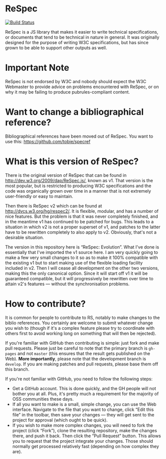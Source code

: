 ReSpec
======
[![Build Status](https://travis-ci.org/[darobin]/[respec].png)](https://travis-ci.org/[darobin]/[respec])

ReSpec is a JS library that makes it easier to write technical specifications, or documents
that tend to be technical in nature in general. It was originally designed for the purpose
of writing W3C specifications, but has since grown to be able to support other outputs as 
well.

Important Note
==============

ReSpec is not endorsed by W3C and nobody should expect the W3C Webmaster to provide advice on 
problems encountered with ReSpec, or on why it may be failing to produce pubrules-compliant
content.

Want to change a bibliographical reference?
===========================================

Bibliographical references have been moved out of ReSpec. You want to use this: https://github.com/tobie/specref

What is this version of ReSpec?
===============================

There is the original version of ReSpec that can be found in http://dev.w3.org/2009/dap/ReSpec.js/,
known as v1. That version is the most popular, but is restricted to producing W3C specifications
and the code was organically grown over time in a manner that is not extremely user-friendly or
easy to maintain.

Then there is ReSpec v2 which can be found at http://dvcs.w3.org/hg/respec2/. It is flexible, modular,
and has a number of nice features. But the problem is that it was never completely finished, and
in the meantime v1 has continued to be patched for bugs. This leads to a situation in which v2 is
not a proper superset of v1, and patches to the latter have to be rewritten completely to also apply
to v2. Obviously, that's not a desirable situation.

The version in this repository here is “ReSpec: Evolution”. What I've done is essentially that I've
imported the v1 source here. I am very quickly going to make a few very small changes to it so
as to make it 100% compatible with the existing v1 but to start making use of the flexible loading facility
included in v2. Then I will cease all development on the other two versions, making this the only
canonical option. Since it will start off v1 it will be guaranteed compatible, but it will progressively
be rewritten over time to attain v2's features — without the synchronisation problems.

How to contribute?
==================

It is common for people to contribute to RS, notably to make changes to the biblio references. You
certainly are welcome to submit whatever change you wish to (though if it's a complex feature please
try to coordinate with others first to avoid working long on something that will then be rejected).

If you're familiar with GitHub then contributing is simple: just fork and make pull requests. Please
just be careful to note that the primary branch is `gh-pages` and not `master` (this ensures that the
result gets published on the Web). **More importantly**, please note that the development branch is
`develop`. If you are making patches and pull requests, please base them off this branch.

If you're not familiar with GitHub, you need to follow the following steps:

* Get a GitHub account. This is done quickly, and the GH people will not bother you at all. Plus, it's
pretty much a requirement for the majority of OSS communities these days.
* If all you want to make is a small, simple change, you can use the Web interface. Navigate to the file
that you want to change, click “Edit this file” in the toolbar, then save your changes — they will get
sent to the project for approval (which ought to be quick).
* If you wish to make more complex changes, you will need to fork the project (click “Fork”), clone the
resulting repository, make the changes there, and push it back. Then click the “Pull Request” button.
This allows you to request that the project integrate your changes. Those should normally get processed
relatively fast (depending on how complex they are).

